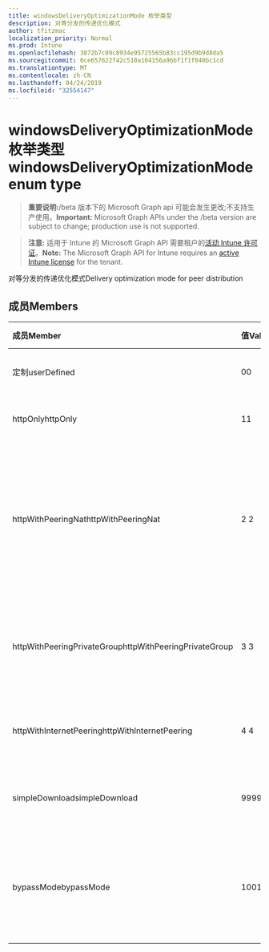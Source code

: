 ```yaml
---
title: windowsDeliveryOptimizationMode 枚举类型
description: 对等分发的传递优化模式
author: tfitzmac
localization_priority: Normal
ms.prod: Intune
ms.openlocfilehash: 3872b7c09c8934e95725565b83cc195d9b9d8da5
ms.sourcegitcommit: 0ce657622f42c510a104156a96bf1f1f040bc1cd
ms.translationtype: MT
ms.contentlocale: zh-CN
ms.lasthandoff: 04/24/2019
ms.locfileid: "32554147"
---
```

# <a name="windowsdeliveryoptimizationmode-enum-type"></a><span data-ttu-id="603a0-103">windowsDeliveryOptimizationMode 枚举类型</span><span class="sxs-lookup"><span data-stu-id="603a0-103">windowsDeliveryOptimizationMode enum type</span></span>

> <span data-ttu-id="603a0-104">**重要说明:**/beta 版本下的 Microsoft Graph api 可能会发生更改;不支持生产使用。</span><span class="sxs-lookup"><span data-stu-id="603a0-104">**Important:** Microsoft Graph APIs under the /beta version are subject to change; production use is not supported.</span></span>

> <span data-ttu-id="603a0-105">**注意:** 适用于 Intune 的 Microsoft Graph API 需要租户的[活动 Intune 许可证](https://go.microsoft.com/fwlink/?linkid=839381)。</span><span class="sxs-lookup"><span data-stu-id="603a0-105">**Note:** The Microsoft Graph API for Intune requires an [active Intune license](https://go.microsoft.com/fwlink/?linkid=839381) for the tenant.</span></span>

<span data-ttu-id="603a0-106">对等分发的传递优化模式</span><span class="sxs-lookup"><span data-stu-id="603a0-106">Delivery optimization mode for peer distribution</span></span>

## <a name="members"></a><span data-ttu-id="603a0-107">成员</span><span class="sxs-lookup"><span data-stu-id="603a0-107">Members</span></span>
|<span data-ttu-id="603a0-108">成员</span><span class="sxs-lookup"><span data-stu-id="603a0-108">Member</span></span>|<span data-ttu-id="603a0-109">值</span><span class="sxs-lookup"><span data-stu-id="603a0-109">Value</span></span>|<span data-ttu-id="603a0-110">说明</span><span class="sxs-lookup"><span data-stu-id="603a0-110">Description</span></span>|
|:---|:---|:---|
|<span data-ttu-id="603a0-111">定制</span><span class="sxs-lookup"><span data-stu-id="603a0-111">userDefined</span></span>|<span data-ttu-id="603a0-112">0</span><span class="sxs-lookup"><span data-stu-id="603a0-112">0</span></span>|<span data-ttu-id="603a0-113">允许用户进行设置。</span><span class="sxs-lookup"><span data-stu-id="603a0-113">Allow the user to set.</span></span>|
|<span data-ttu-id="603a0-114">httpOnly</span><span class="sxs-lookup"><span data-stu-id="603a0-114">httpOnly</span></span>|<span data-ttu-id="603a0-115">1</span><span class="sxs-lookup"><span data-stu-id="603a0-115">1</span></span>|<span data-ttu-id="603a0-116">仅限 HTTP, 无对等</span><span class="sxs-lookup"><span data-stu-id="603a0-116">HTTP only, no peering</span></span>|
|<span data-ttu-id="603a0-117">httpWithPeeringNat</span><span class="sxs-lookup"><span data-stu-id="603a0-117">httpWithPeeringNat</span></span>|<span data-ttu-id="603a0-118">2 </span><span class="sxs-lookup"><span data-stu-id="603a0-118">2</span></span>|<span data-ttu-id="603a0-119">OS 默认值–在同一网络地址转换器后具有对等的 Http 混合</span><span class="sxs-lookup"><span data-stu-id="603a0-119">OS default – Http blended with peering behind the same network address translator</span></span>|
|<span data-ttu-id="603a0-120">httpWithPeeringPrivateGroup</span><span class="sxs-lookup"><span data-stu-id="603a0-120">httpWithPeeringPrivateGroup</span></span>|<span data-ttu-id="603a0-121">3 </span><span class="sxs-lookup"><span data-stu-id="603a0-121">3</span></span>|<span data-ttu-id="603a0-122">通过专用组与对等互连的 HTTP 混合</span><span class="sxs-lookup"><span data-stu-id="603a0-122">HTTP blended with peering across a private group</span></span>|
|<span data-ttu-id="603a0-123">httpWithInternetPeering</span><span class="sxs-lookup"><span data-stu-id="603a0-123">httpWithInternetPeering</span></span>|<span data-ttu-id="603a0-124">4 </span><span class="sxs-lookup"><span data-stu-id="603a0-124">4</span></span>|<span data-ttu-id="603a0-125">与 Internet 对等混合的 HTTP</span><span class="sxs-lookup"><span data-stu-id="603a0-125">HTTP blended with Internet peering</span></span>|
|<span data-ttu-id="603a0-126">simpleDownload</span><span class="sxs-lookup"><span data-stu-id="603a0-126">simpleDownload</span></span>|<span data-ttu-id="603a0-127">99</span><span class="sxs-lookup"><span data-stu-id="603a0-127">99</span></span>|<span data-ttu-id="603a0-128">无对等的简单下载模式</span><span class="sxs-lookup"><span data-stu-id="603a0-128">Simple download mode with no peering</span></span>|
|<span data-ttu-id="603a0-129">bypassMode</span><span class="sxs-lookup"><span data-stu-id="603a0-129">bypassMode</span></span>|<span data-ttu-id="603a0-130">100</span><span class="sxs-lookup"><span data-stu-id="603a0-130">100</span></span>|<span data-ttu-id="603a0-131">旁路模式。</span><span class="sxs-lookup"><span data-stu-id="603a0-131">Bypass mode.</span></span> <span data-ttu-id="603a0-132">请勿使用传递优化和改用 BITS</span><span class="sxs-lookup"><span data-stu-id="603a0-132">Do not use Delivery Optimization and use BITS instead</span></span>|





